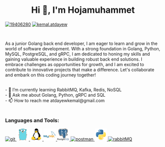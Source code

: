 <h1 align="center">Hi 👋, I'm Hojamuhammet</h1>

<p align="left">
<a href="https://stackoverflow.com/users/19406280" target="blank"><img align="center" src="https://raw.githubusercontent.com/rahuldkjain/github-profile-readme-generator/master/src/images/icons/Social/stack-overflow.svg" alt="19406280" height="30" width="40" /></a>
<a href="https://fb.com/kemal.atdayew" target="blank"><img align="center" src="https://raw.githubusercontent.com/rahuldkjain/github-profile-readme-generator/master/src/images/icons/Social/facebook.svg" alt="kemal.atdayew" height="30" width="40" /></a>
</p>
</p>
</br>

<p align="left">As a junior Golang back end developer, I am eager to learn and grow in the world of software development. With a strong foundation in Golang, Python, MySQL, PostgreSQL, and gRPC, I am dedicated to honing my skills and gaining valuable experience in building robust back end solutions. I embrace challenges as opportunities for growth, and I am excited to contribute to innovative projects that make a difference. Let's collaborate and embark on this coding journey together!</p>

</br>
- 🌱 I’m currently learning RabbitMQ, Kafka, Redis, NoSQL<br>
- 💬 Ask me about Golang, Python, gRPC and SQL<br>
- 📫 How to reach me atdayewkemal@gmail.com<br>

</br>
<h3 align="left">Languages and Tools:</h3>
<p align="left"> <a href="https://git-scm.com/" target="_blank" rel="noreferrer"> <img src="https://www.vectorlogo.zone/logos/git-scm/git-scm-icon.svg" alt="git" width="40" height="40"/> </a> <a href="https://golang.org" target="_blank" rel="noreferrer"> <img src="https://raw.githubusercontent.com/devicons/devicon/master/icons/go/go-original.svg" alt="go" width="40" height="40"/> </a> <a href="https://www.linux.org/" target="_blank" rel="noreferrer"> <img src="https://raw.githubusercontent.com/devicons/devicon/master/icons/linux/linux-original.svg" alt="linux" width="40" height="40"/> </a> <a href="https://www.mysql.com/" target="_blank" rel="noreferrer"> <img src="https://raw.githubusercontent.com/devicons/devicon/master/icons/mysql/mysql-original-wordmark.svg" alt="mysql" width="40" height="40"/> </a> <a href="https://www.postgresql.org" target="_blank" rel="noreferrer"> <img src="https://raw.githubusercontent.com/devicons/devicon/master/icons/postgresql/postgresql-original-wordmark.svg" alt="postgresql" width="40" height="40"/> </a> <a href="https://postman.com" target="_blank" rel="noreferrer"> <img src="https://www.vectorlogo.zone/logos/getpostman/getpostman-icon.svg" alt="postman" width="40" height="40"/> </a> <a href="https://www.python.org" target="_blank" rel="noreferrer"> <img src="https://raw.githubusercontent.com/devicons/devicon/master/icons/python/python-original.svg" alt="python" width="40" height="40"/> </a> <a href="https://www.rabbitmq.com" target="_blank" rel="noreferrer"> <img src="https://www.vectorlogo.zone/logos/rabbitmq/rabbitmq-icon.svg" alt="rabbitMQ" width="40" height="40"/> </a> </p>
